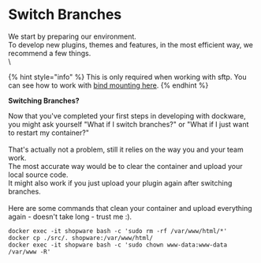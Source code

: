 # Switch Branches

We start by preparing our environment.\
To develop new plugins, themes and features, in the most efficient way, we recommend a few things.\
\


{% hint style="info" %}
This is only required when working with sftp. You can see how to work with [bind mounting here](../tips-and-tricks/how-to-use-bind-mounting.md).
{% endhint %}

**Switching Branches?**

Now that you've completed your first steps in developing with dockware, you might ask yourself "What if I switch branches?" or "What if I just want to restart my container?"\
\
That's actually not a problem, still it relies on the way you and your team work.\
The most accurate way would be to clear the container and upload your local source code.\
It might also work if you just upload your plugin again after switching branches.\
\
Here are some commands that clean your container and upload everything again - doesn't take long - trust me :).

```
docker exec -it shopware bash -c 'sudo rm -rf /var/www/html/*'
docker cp ./src/. shopware:/var/www/html/
docker exec -it shopware bash -c 'sudo chown www-data:www-data /var/www -R'
```

